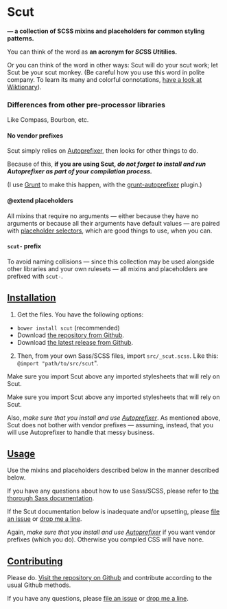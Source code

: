 # Scut

**&mdash; a collection of SCSS mixins and placeholders for common styling patterns.**

You can think of the word as **an acronym for *SC*SS *Ut*itilies.** 

Or you can think of the word in other ways: Scut will do your scut work; let Scut be your scut monkey. (Be careful how you use this word in polite company. To learn its many and colorful connotations, [have a look at Wiktionary](http://en.wiktionary.org/wiki/scut)).

### Differences from other pre-processor libraries

Like Compass, Bourbon, etc.

#### No vendor prefixes

Scut simply relies on [Autoprefixer](https://github.com/ai/autoprefixer), then looks for other things to do.

Because of this, **if you are using Scut, *do not forget to install and run Autoprefixer as part of your compilation process.***

(I use [Grunt](http://gruntjs.com/) to make this happen, with the [grunt-autoprefixer](https://github.com/nDmitry/grunt-autoprefixer) plugin.)

#### @extend placeholders

All mixins that require no arguments &mdash; either because they have no arguments or because all their arguments have default values &mdash; are paired with [placeholder selectors](http://sass-lang.com/docs/yardoc/file.SASS_REFERENCE.html#placeholders), which are good things to use, when you can.

#### `scut-` prefix

To avoid naming collisions &mdash; since this collection may be used alongside other libraries and your own rulesets &mdash; all mixins and placeholders are prefixed with `scut-`.

## <a href="#installation" id="installation" class="inner-anchor">Installation</a>

1. Get the files. You have the following options:
  - `bower install scut` (recommended)
  - Download [the repository from Github](https://github.com/davidtheclark/scut).  
  - Download [the latest release from Github](https://github.com/davidtheclark/scut/releases).
2. Then, from your own Sass/SCSS files, import `src/_scut.scss`. Like this: `@import "path/to/src/scut`".

Make sure you import Scut above any imported stylesheets that will rely on Scut.

Make sure you import Scut above any imported stylesheets that will rely on Scut.

Also, *make sure that you install and use [Autoprefixer](https://github.com/ai/autoprefixer)*. As mentioned above, Scut does not bother with vendor prefixes &mdash; assuming, instead, that you will use Autoprefixer to handle that messy business.

## <a href="#usage" id="usage" class="inner-anchor">Usage</a>

Use the mixins and placeholders described below in the manner described below.

If you have any questions about how to use Sass/SCSS, please refer to [the thorough Sass documentation](http://sass-lang.com/docs/yardoc/file.SASS_REFERENCE.html).

If the Scut documentation below is inadequate and/or upsetting, please [file an issue](https://github.com/davidtheclark/scut/issues) or [drop me a line](https://github.com/davidtheclark).

Again, *make sure that you install and use [Autoprefixer](https://github.com/ai/autoprefixer)* if you want vendor prefixes (which you do). Otherwise you compiled CSS will have none.

## <a href="#contributing" id="contributing" class="inner-anchor">Contributing</a>

Please do. [Visit the repository on Github](https://github.com/davidtheclark/scut) and contribute according to the usual Github methods.

If you have any questions, please [file an issue](https://github.com/davidtheclark/scut/issues) or [drop me a line](https://github.com/davidtheclark).